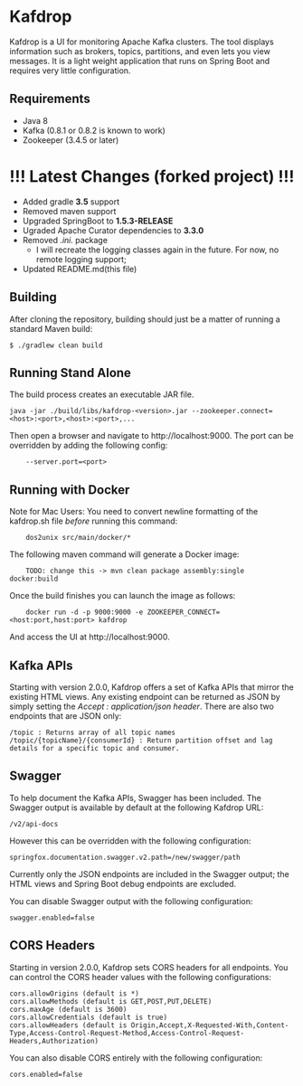 # Kafdrop

Kafdrop is a UI for monitoring Apache Kafka clusters. The tool displays information such as brokers, topics, partitions, and even lets you view messages. It is a light weight application that runs on Spring Boot and requires very little configuration.

## Requirements

* Java 8
* Kafka (0.8.1 or 0.8.2 is known to work)
* Zookeeper (3.4.5 or later)

# !!! Latest Changes (forked project) !!!

- Added gradle **3.5** support
- Removed maven support
- Upgraded SpringBoot to **1.5.3-RELEASE**
- Ugraded Apache Curator dependencies to **3.3.0**
- Removed *.ini.* package
    - I will recreate the logging classes again in the future. For now, no remote logging support;
- Updated README.md(this file)

## Building

After cloning the repository, building should just be a matter of running a standard Maven build:

```
$ ./gradlew clean build
```

## Running Stand Alone

The build process creates an executable JAR file.  

```
java -jar ./build/libs/kafdrop-<version>.jar --zookeeper.connect=<host>:<port>,<host>:<port>,...
```

Then open a browser and navigate to http://localhost:9000. The port can be overridden by adding the following config:

```
    --server.port=<port>
```

## Running with Docker

Note for Mac Users: You need to convert newline formatting of the kafdrop.sh file *before* running this command:

```
    dos2unix src/main/docker/*
```

The following maven command will generate a Docker image:

```
    TODO: change this -> mvn clean package assembly:single docker:build
```


Once the build finishes you can launch the image as follows:

```
    docker run -d -p 9000:9000 -e ZOOKEEPER_CONNECT=<host:port,host:port> kafdrop
```

And access the UI at http://localhost:9000.

## Kafka APIs

Starting with version 2.0.0, Kafdrop offers a set of Kafka APIs that mirror the existing HTML views. Any existing endpoint can be returned as JSON by simply setting the *Accept : application/json header*. There are also two endpoints that are JSON only:

    /topic : Returns array of all topic names
    /topic/{topicName}/{consumerId} : Return partition offset and lag details for a specific topic and consumer.

## Swagger

To help document the Kafka APIs, Swagger has been included. The Swagger output is available by default at the following Kafdrop URL:

    /v2/api-docs
    
However this can be overridden with the following configuration:

    springfox.documentation.swagger.v2.path=/new/swagger/path

Currently only the JSON endpoints are included in the Swagger output; the HTML views and Spring Boot debug endpoints are excluded.

You can disable Swagger output with the following configuration:

    swagger.enabled=false

## CORS Headers

Starting in version 2.0.0, Kafdrop sets CORS headers for all endpoints. You can control the CORS header values with the following configurations:

    cors.allowOrigins (default is *)
    cors.allowMethods (default is GET,POST,PUT,DELETE)
    cors.maxAge (default is 3600)
    cors.allowCredentials (default is true)
    cors.allowHeaders (default is Origin,Accept,X-Requested-With,Content-Type,Access-Control-Request-Method,Access-Control-Request-Headers,Authorization)
    
You can also disable CORS entirely with the following configuration:

    cors.enabled=false
